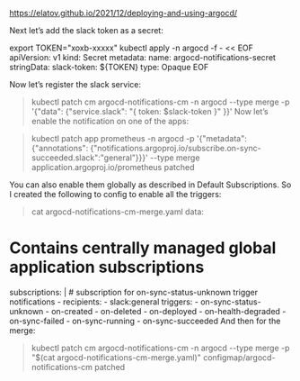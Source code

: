 https://elatov.github.io/2021/12/deploying-and-using-argocd/

Next let’s add the slack token as a secret:

export TOKEN="xoxb-xxxxx"
kubectl apply -n argocd -f - << EOF
apiVersion: v1
kind: Secret
metadata:
  name: argocd-notifications-secret
stringData:
  slack-token: ${TOKEN}
type: Opaque
EOF

Now let’s register the slack service:

> kubectl patch cm argocd-notifications-cm -n argocd --type merge -p '{"data": {"service.slack": "{ token: $slack-token }" }}'
Now let’s enable the notification on one of the apps:

> kubectl patch app prometheus -n argocd -p '{"metadata": {"annotations": {"notifications.argoproj.io/subscribe.on-sync-succeeded.slack":"general"}}}' --type merge
application.argoproj.io/prometheus patched

You can also enable them globally as described in Default Subscriptions. So I created the following to config to enable all the triggers:

> cat argocd-notifications-cm-merge.yaml
data:
  # Contains centrally managed global application subscriptions
  subscriptions: |
    # subscription for on-sync-status-unknown trigger notifications
    - recipients:
      - slack:general
      triggers:
      - on-sync-status-unknown
      - on-created
      - on-deleted
      - on-deployed
      - on-health-degraded
      - on-sync-failed
      - on-sync-running
      - on-sync-succeeded
And then for the merge:

> kubectl patch cm argocd-notifications-cm -n argocd --type merge -p "$(cat argocd-notifications-cm-merge.yaml)"
configmap/argocd-notifications-cm patched